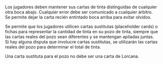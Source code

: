 Los jugadores deben mantener sus cartas de tinta distinguidas de cualquier otra boca abajo. Cualquier error debe ser comunicado a cualquier árbitro.
Se permite dejar la carta recién entintado boca arriba para evitar olvidos.

Se permite que los jugadores utilicen cartas sustitutas (placeholder cards) o fichas para representar la cantidad de tinta en su pozo de tinta, siempre que las cartas reales del pozo sean diferentes y se mantengan apiladas juntas. Si hay alguna disputa que involucre cartas sustitutas, se utilizarán las cartas reales del pozo para determinar el total de tinta.

Una carta sustituta para el pozo no debe ser una carta de Lorcana.